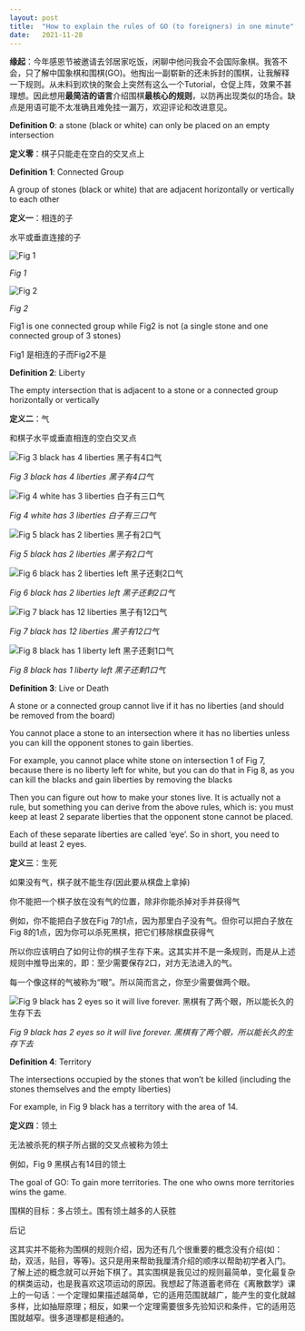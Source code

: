 ```yaml
---
layout:	post
title:	"How to explain the rules of GO (to foreigners) in one minute"
date:	2021-11-28
---
```


**缘起**：今年感恩节被邀请去邻居家吃饭，闲聊中他问我会不会国际象棋。我答不会，只了解中国象棋和围棋(GO)。他掏出一副崭新的还未拆封的围棋，让我解释一下规则。从未料到欢快的聚会上突然有这么一个Tutorial，仓促上阵，效果不甚理想。因此想用**最简洁的语言**介绍围棋**最核心的规则**，以防再出现类似的场合。缺点是用语可能不太准确且难免挂一漏万，欢迎评论和改进意见。

**Definition 0**: a stone (black or white) can only be placed on an empty intersection 

**定义零**：棋子只能走在空白的交叉点上 

**Definition 1**: Connected Group

A group of stones (black or white) that are adjacent horizontally or vertically to each other 

**定义一**：相连的子

水平或垂直连接的子

![Fig 1](/img/fig1.png)

*Fig 1*

![Fig 2](/img/fig2.png)

*Fig 2*

Fig1 is one connected group while Fig2 is not (a single stone and one connected group of 3 stones)

Fig1 是相连的子而Fig2不是

**Definition 2**: Liberty

The empty intersection that is adjacent to a stone or a connected group horizontally or vertically

**定义二**：气

和棋子水平或垂直相连的空白交叉点

![Fig 3 black has 4 liberties 黑子有4口气](/img/fig3.png)

*Fig 3 black has 4 liberties 黑子有4口气*

![Fig 4 white has 3 liberties 白子有三口气](/img/fig4.png)

*Fig 4 white has 3 liberties 白子有三口气*

![Fig 5 black has 2 liberties 黑子有2口气](/img/fig5.png)

*Fig 5 black has 2 liberties 黑子有2口气*

![Fig 6 black has 2 liberties left 黑子还剩2口气](/img/fig6.png)

*Fig 6 black has 2 liberties left 黑子还剩2口气*

![Fig 7 black has 12 liberties 黑子有12口气](/img/fig7.png)

*Fig 7 black has 12 liberties 黑子有12口气*

![Fig 8 black has 1 liberty left 黑子还剩1口气](/img/fig8.png)

*Fig 8 black has 1 liberty left 黑子还剩1口气*

**Definition 3**: Live or Death

A stone or a connected group cannot live if it has no liberties (and should be removed from the board)

You cannot place a stone to an intersection where it has no liberties unless you can kill the opponent stones to gain liberties.

For example, you cannot place white stone on intersection 1 of Fig 7, because there is no liberty left for white, but you can do that in Fig 8, as you can kill the blacks and gain liberties by removing the blacks

Then you can figure out how to make your stones live. It is actually not a rule, but something you can derive from the above rules, which is: you must keep at least 2 separate liberties that the opponent stone cannot be placed.

Each of these separate liberties are called ‘eye’. So in short, you need to build at least 2 eyes. 

**定义三**：生死

如果没有气，棋子就不能生存(因此要从棋盘上拿掉)

你不能把一个棋子放在没有气的位置，除非你能杀掉对手并获得气

例如，你不能把白子放在Fig 7的1点，因为那里白子没有气。但你可以把白子放在Fig 8的1点，因为你可以杀死黑棋，把它们移除棋盘获得气

所以你应该明白了如何让你的棋子生存下来。这其实并不是一条规则，而是从上述规则中推导出来的，即：至少需要保存2口，对方无法进入的气。

每一个像这样的气被称为“眼”。所以简而言之，你至少需要做两个眼。

![Fig 9 black has 2 eyes so it will live forever. 黑棋有了两个眼，所以能长久的生存下去](/img/fig9.png)

*Fig 9 black has 2 eyes so it will live forever. 黑棋有了两个眼，所以能长久的生存下去*

**Definition 4**: Territory

The intersections occupied by the stones that won’t be killed (including the stones themselves and the empty liberties)

For example, in Fig 9 black has a territory with the area of 14. 

**定义四**：领土

无法被杀死的棋子所占据的交叉点被称为领土

例如，Fig 9 黑棋占有14目的领土

The goal of GO: To gain more territories. The one who owns more territories wins the game. 

围棋的目标：多占领土。围有领土越多的人获胜

后记

这其实并不能称为围棋的规则介绍，因为还有几个很重要的概念没有介绍(如：劫，双活，贴目，等等)。这只是用来帮助我厘清介绍的顺序以帮助初学者入门。了解上述的概念就可以开始下棋了。其实围棋是我见过的规则最简单，变化最复杂的棋类运动，也是我喜欢这项运动的原因。我想起了陈道蓄老师在《离散数学》课上的一句话：一个定理如果描述越简单，它的适用范围就越广，能产生的变化就越多样，比如抽屉原理；相反，如果一个定理需要很多先验知识和条件，它的适用范围就越窄。很多道理都是相通的。
